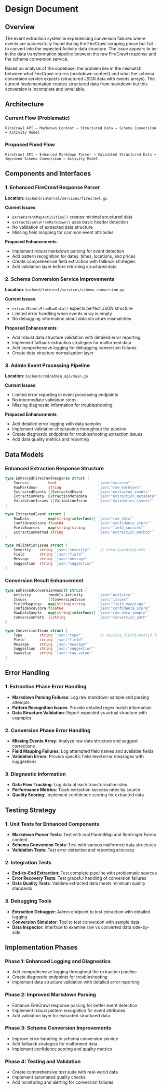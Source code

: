 # Design Document

## Overview

The event extraction system is experiencing conversion failures where events are successfully found during the FireCrawl scraping phase but fail to convert into the expected Activity data structure. The issue appears to be in the data transformation pipeline between the raw FireCrawl response and the schema conversion service.

Based on analysis of the codebase, the problem lies in the mismatch between what FireCrawl returns (markdown content) and what the schema conversion service expects (structured JSON data with events arrays). The current implementation creates structured data from markdown but this conversion is incomplete and unreliable.

## Architecture

### Current Flow (Problematic)
```
FireCrawl API → Markdown Content → Structured Data → Schema Conversion → Activity Model
```

### Proposed Fixed Flow
```
FireCrawl API → Enhanced Markdown Parser → Validated Structured Data → Improved Schema Conversion → Activity Model
```

## Components and Interfaces

### 1. Enhanced FireCrawl Response Parser

**Location**: `backend/internal/services/firecrawl.go`

**Current Issues**:
- `parseParentMapActivities()` creates minimal structured data
- `extractEventsFromMarkdown()` uses basic header detection
- No validation of extracted data structure
- Missing field mapping for common event attributes

**Proposed Enhancements**:
- Implement robust markdown parsing for event detection
- Add pattern recognition for dates, times, locations, and prices
- Create comprehensive field extraction with fallback strategies
- Add validation layer before returning structured data

### 2. Schema Conversion Service Improvements

**Location**: `backend/internal/services/schema_conversion.go`

**Current Issues**:
- `extractEventsFromRawData()` expects perfect JSON structure
- Limited error handling when events array is empty
- No debugging information about data structure mismatches

**Proposed Enhancements**:
- Add robust data structure validation with detailed error reporting
- Implement fallback extraction strategies for malformed data
- Add comprehensive logging for debugging conversion failures
- Create data structure normalization layer

### 3. Admin Event Processing Pipeline

**Location**: `backend/cmd/admin_api/main.go`

**Current Issues**:
- Limited error reporting in event processing endpoints
- No intermediate validation steps
- Missing diagnostic information for troubleshooting

**Proposed Enhancements**:
- Add detailed error logging with data samples
- Implement validation checkpoints throughout the pipeline
- Create diagnostic endpoints for troubleshooting extraction issues
- Add data quality metrics and reporting

## Data Models

### Enhanced Extraction Response Structure

```go
type EnhancedFireCrawlResponse struct {
    Success         bool                   `json:"success"`
    RawMarkdown     string                 `json:"raw_markdown"`
    ExtractedEvents []ExtractedEvent       `json:"extracted_events"`
    ExtractionMeta  ExtractionMetadata     `json:"extraction_metadata"`
    ValidationIssues []ValidationIssue     `json:"validation_issues"`
}

type ExtractedEvent struct {
    RawData         map[string]interface{} `json:"raw_data"`
    ConfidenceScore float64                `json:"confidence_score"`
    FieldSources    map[string]string      `json:"field_sources"`
    ExtractionMethod string                `json:"extraction_method"`
}

type ValidationIssue struct {
    Severity    string `json:"severity"`    // error|warning|info
    Field       string `json:"field"`
    Message     string `json:"message"`
    Suggestion  string `json:"suggestion"`
}
```

### Conversion Result Enhancement

```go
type EnhancedConversionResult struct {
    Activity        *models.Activity       `json:"activity"`
    Issues          []ConversionIssue      `json:"issues"`
    FieldMappings   map[string]string      `json:"field_mappings"`
    ConfidenceScore float64                `json:"confidence_score"`
    RawDataSample   map[string]interface{} `json:"raw_data_sample"`
    ConversionPath  []string               `json:"conversion_path"`
}

type ConversionIssue struct {
    Type        string `json:"type"`        // missing_field|invalid_format|low_confidence
    Field       string `json:"field"`
    Message     string `json:"message"`
    Suggestion  string `json:"suggestion"`
    RawValue    string `json:"raw_value"`
}
```

## Error Handling

### 1. Extraction Phase Error Handling

- **Markdown Parsing Failures**: Log raw markdown sample and parsing attempts
- **Pattern Recognition Issues**: Provide detailed regex match information
- **Data Structure Validation**: Report expected vs actual structure with examples

### 2. Conversion Phase Error Handling

- **Missing Events Array**: Analyze raw data structure and suggest corrections
- **Field Mapping Failures**: Log attempted field names and available fields
- **Validation Errors**: Provide specific field-level error messages with suggestions

### 3. Diagnostic Information

- **Data Flow Tracking**: Log data at each transformation step
- **Performance Metrics**: Track extraction success rates by source
- **Quality Scoring**: Implement confidence scoring for extracted data

## Testing Strategy

### 1. Unit Tests for Enhanced Components

- **Markdown Parser Tests**: Test with real ParentMap and Remlinger Farms content
- **Schema Conversion Tests**: Test with various malformed data structures
- **Validation Tests**: Test error detection and reporting accuracy

### 2. Integration Tests

- **End-to-End Extraction**: Test complete pipeline with problematic sources
- **Error Recovery Tests**: Test graceful handling of conversion failures
- **Data Quality Tests**: Validate extracted data meets minimum quality standards

### 3. Debugging Tools

- **Extraction Debugger**: Admin endpoint to test extraction with detailed logging
- **Conversion Simulator**: Tool to test conversion with sample data
- **Data Inspector**: Interface to examine raw vs converted data side-by-side

## Implementation Phases

### Phase 1: Enhanced Logging and Diagnostics
- Add comprehensive logging throughout the extraction pipeline
- Create diagnostic endpoints for troubleshooting
- Implement data structure validation with detailed error reporting

### Phase 2: Improved Markdown Parsing
- Enhance FireCrawl response parsing for better event detection
- Implement robust pattern recognition for event attributes
- Add validation layer for extracted structured data

### Phase 3: Schema Conversion Improvements
- Improve error handling in schema conversion service
- Add fallback strategies for malformed data
- Implement confidence scoring and quality metrics

### Phase 4: Testing and Validation
- Create comprehensive test suite with real-world data
- Implement automated quality checks
- Add monitoring and alerting for conversion failures